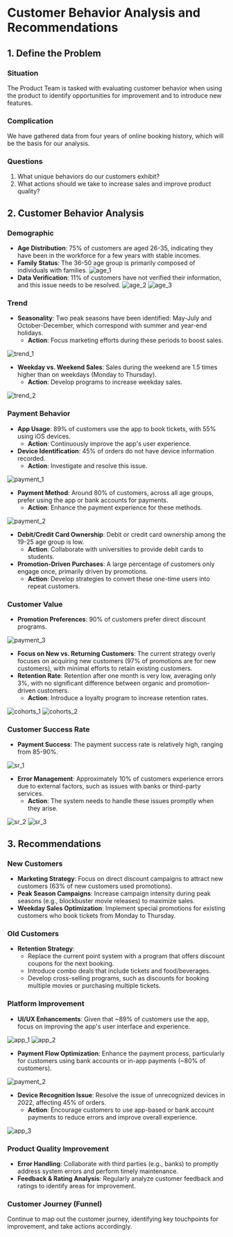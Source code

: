 # **Customer Behavior Analysis and Recommendations**
## **1. Define the Problem**
### **Situation**
The Product Team is tasked with evaluating customer behavior when using the product to identify opportunities for improvement and to introduce new features.

### **Complication**
We have gathered data from four years of online booking history, which will be the basis for our analysis.

### **Questions**
1. What unique behaviors do our customers exhibit?
2. What actions should we take to increase sales and improve product quality?

## **2. Customer Behavior Analysis**
### **Demographic**
- **Age Distribution**: 75% of customers are aged 26-35, indicating they have been in the workforce for a few years with stable incomes.
- **Family Status**: The 36-50 age group is primarily composed of individuals with families.
![age_1](age_1.png)
- **Data Verification**: 11% of customers have not verified their information, and this issue needs to be resolved.
![age_2](age_2.png)
![age_3](age_3.png)
### **Trend**
- **Seasonality**: Two peak seasons have been identified: May-July and October-December, which correspond with summer and year-end holidays.
  - **Action**: Focus marketing efforts during these periods to boost sales.

![trend_1](trend_1.png)

- **Weekday vs. Weekend Sales**: Sales during the weekend are 1.5 times higher than on weekdays (Monday to Thursday).
  - **Action**: Develop programs to increase weekday sales.

![trend_2](trend_2.png)
### **Payment Behavior**
- **App Usage**: 89% of customers use the app to book tickets, with 55% using iOS devices.
  - **Action**: Continuously improve the app's user experience.
- **Device Identification**: 45% of orders do not have device information recorded.
  - **Action**: Investigate and resolve this issue.

![payment_1](payment_1.png)
- **Payment Method**: Around 80% of customers, across all age groups, prefer using the app or bank accounts for payments.
  - **Action**: Enhance the payment experience for these methods.

![payment_2](payment_2.png)
- **Debit/Credit Card Ownership**: Debit or credit card ownership among the 19-25 age group is low.
  - **Action**: Collaborate with universities to provide debit cards to students.
- **Promotion-Driven Purchases**: A large percentage of customers only engage once, primarily driven by promotions.
  - **Action**: Develop strategies to convert these one-time users into repeat customers.
### **Customer Value**
- **Promotion Preferences**: 90% of customers prefer direct discount programs.

![payment_3](payment_3.png)
- **Focus on New vs. Returning Customers**: The current strategy overly focuses on acquiring new customers (97% of promotions are for new customers), with minimal efforts to retain existing customers.
- **Retention Rate**: Retention after one month is very low, averaging only 3%, with no significant difference between organic and promotion-driven customers.
  - **Action**: Introduce a loyalty program to increase retention rates.

![cohorts_1](cohorts_1.png)
![cohorts_2](cohorts_2.png)
### **Customer Success Rate**
- **Payment Success**: The payment success rate is relatively high, ranging from 85-90%.

![sr_1](sr_1.png)
- **Error Management**: Approximately 10% of customers experience errors due to external factors, such as issues with banks or third-party services.
  - **Action**: The system needs to handle these issues promptly when they arise.

![sr_2](sr_2.png)
![sr_3](sr_3.png)
## **3. Recommendations**
### **New Customers**
- **Marketing Strategy**: Focus on direct discount campaigns to attract new customers (63% of new customers used promotions).
- **Peak Season Campaigns**: Increase campaign intensity during peak seasons (e.g., blockbuster movie releases) to maximize sales.
- **Weekday Sales Optimization**: Implement special promotions for existing customers who book tickets from Monday to Thursday.
### **Old Customers**
- **Retention Strategy**:
  - Replace the current point system with a program that offers discount coupons for the next booking.
  - Introduce combo deals that include tickets and food/beverages.
  - Develop cross-selling programs, such as discounts for booking multiple movies or purchasing multiple tickets.
### **Platform Improvement**
- **UI/UX Enhancements**: Given that ~89% of customers use the app, focus on improving the app's user interface and experience.

![app_1](app_1.png)
![app_2](app_2.png)
- **Payment Flow Optimization**: Enhance the payment process, particularly for customers using bank accounts or in-app payments (~80% of customers).

![payment_2](payment_2.png)
- **Device Recognition Issue**: Resolve the issue of unrecognized devices in 2022, affecting 45% of orders.
  - **Action**: Encourage customers to use app-based or bank account payments to reduce errors and improve overall experience.

![app_3](app_3.png)
### **Product Quality Improvement**
- **Error Handling**: Collaborate with third parties (e.g., banks) to promptly address system errors and perform timely maintenance.
- **Feedback & Rating Analysis**: Regularly analyze customer feedback and ratings to identify areas for improvement.
### **Customer Journey (Funnel)**
Continue to map out the customer journey, identifying key touchpoints for improvement, and take actions accordingly.
